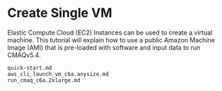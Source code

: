 # Create Single VM 

Elastic Compute Cloud (EC2) Instances can be used to create a virtual machine.
This tutorial will explain how to use a public Amazon Machine Image (AMI) that is pre-loaded with software and input data to run CMAQv5.4.

```{toctree}
quick-start.md
aws_cli_launch_vm_c6a.anysize.md
run_cmaq_c6a.2xlarge.md
```
